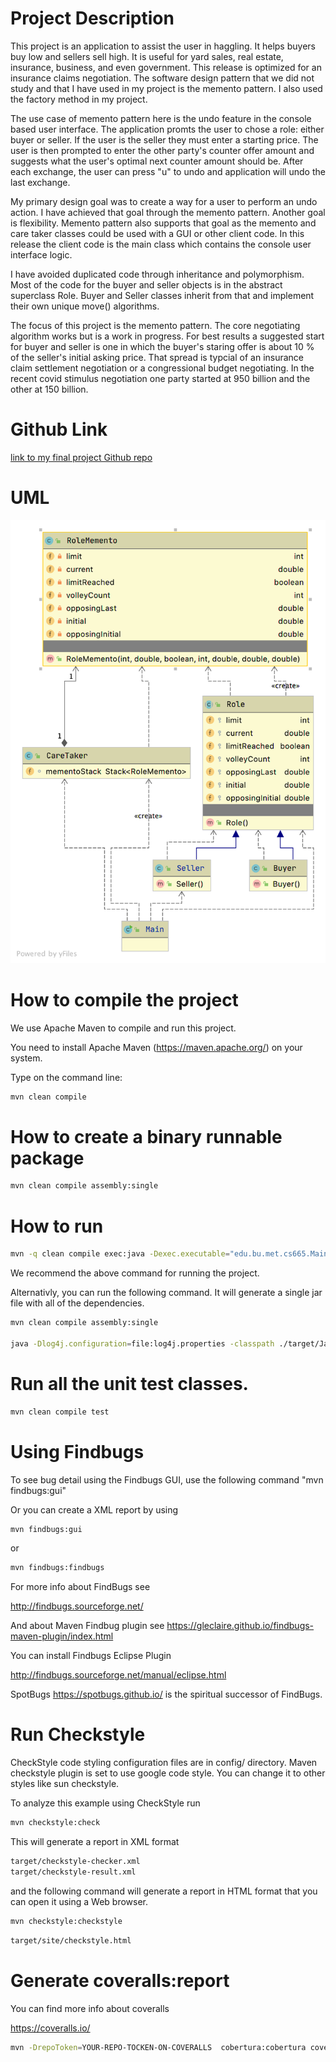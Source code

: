 # Project Description

This project is an application to assist the user in haggling. It helps buyers buy low and sellers sell high. It is useful for yard sales, real estate, insurance, business, and even government.
This release is optimized for an insurance claims negotiation. The software design pattern that we did not study and that I have used in my project is the memento pattern. I also used the factory method in my project.

The use case of memento pattern here is the undo feature in the console based user interface. The application promts the user to chose a role: either buyer or seller. If the user is the seller they must enter a starting price. The user is then prompted to enter the other party's counter offer amount and suggests what the user's optimal next counter amount should be. After each exchange, the user can press "u" to undo and application will undo the last exchange. 

My primary design goal was to create a way for a user to perform an undo action. I have achieved that goal through the memento pattern. Another goal is flexibility. Memento pattern also supports that goal as the memento and care taker classes could be used with a GUI or other client code. In this release the client code is the main class which contains the console user interface logic.

I have avoided duplicated code through inheritance and polymorphism. Most of the code for the buyer and seller objects is in the abstract superclass Role. Buyer and Seller classes inherit from that and implement their own unique move() algorithms.

The focus of this project is the memento pattern. The core negotiating algorithm works but
is a work in progress. For best results a suggested start for buyer and seller is one in which the buyer's staring offer is about 10 % of the seller's initial asking price. That spread is typcial of an insurance claim settlement negotiation or a congressional budget negotiating. In the recent covid stimulus negotiation one party started at 950 billion and the other at 150 billion. 

# Github Link

[link to my final project Github repo](https://github.com/metcs/met-cs665-assignment-project-pmcder.git)

# UML

![Class Diagram](mementoUML.png)


# How to compile the project

We use Apache Maven to compile and run this project. 

You need to install Apache Maven (https://maven.apache.org/)  on your system. 

Type on the command line: 

```bash
mvn clean compile
```

# How to create a binary runnable package 


```bash
mvn clean compile assembly:single
```


# How to run

```bash
mvn -q clean compile exec:java -Dexec.executable="edu.bu.met.cs665.Main" -Dlog4j.configuration="file:log4j.properties"
```

We recommend the above command for running the project. 

Alternativly, you can run the following command. It will generate a single jar file with all of the dependencies. 

```bash
mvn clean compile assembly:single

java -Dlog4j.configuration=file:log4j.properties -classpath ./target/JavaProjectTemplate-1.0-SNAPSHOT-jar-with-dependencies.jar  edu.bu.met.cs665.Main
```


# Run all the unit test classes.


```bash
mvn clean compile test

```

# Using Findbugs 

To see bug detail using the Findbugs GUI, use the following command "mvn findbugs:gui"

Or you can create a XML report by using  


```bash
mvn findbugs:gui 
```

or 


```bash
mvn findbugs:findbugs
```


For more info about FindBugs see 

http://findbugs.sourceforge.net/

And about Maven Findbug plugin see 
https://gleclaire.github.io/findbugs-maven-plugin/index.html


You can install Findbugs Eclipse Plugin 

http://findbugs.sourceforge.net/manual/eclipse.html



SpotBugs https://spotbugs.github.io/ is the spiritual successor of FindBugs.


# Run Checkstyle 

CheckStyle code styling configuration files are in config/ directory. Maven checkstyle plugin is set to use google code style. 
You can change it to other styles like sun checkstyle. 

To analyze this example using CheckStyle run 

```bash
mvn checkstyle:check
```

This will generate a report in XML format


```bash
target/checkstyle-checker.xml
target/checkstyle-result.xml
```

and the following command will generate a report in HTML format that you can open it using a Web browser. 

```bash
mvn checkstyle:checkstyle
```

```bash
target/site/checkstyle.html
```


# Generate  coveralls:report 

You can find more info about coveralls 

https://coveralls.io/

```bash
mvn -DrepoToken=YOUR-REPO-TOCKEN-ON-COVERALLS  cobertura:cobertura coveralls:report
```


